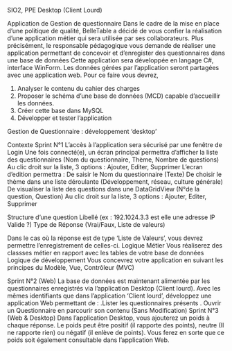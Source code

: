 SIO2, PPE Desktop (Client Lourd)

Application de Gestion de questionnaire
Dans le cadre de la mise en place d’une politique de qualité, BelleTable a décidé de
vous confier la réalisation d’une application métier qui sera utilisée par ses
collaborateurs.
Plus précisément, le responsable pédagogique vous demande de réaliser une application
permettant de concevoir et d’enregister des questionnaires dans une base de données
Cette application sera développée en langage C#, interface WinForm. Les données
gérées par l’application seront partagées avec une application web.
Pour ce faire vous devrez,
1. Analyser le contenu du cahier des charges
2. Proposer le schéma d’une base de données (MCD) capable d’accueillir les
données.
3. Créer cette base dans MySQL
4. Développer et tester l’application

Gestion de Questionnaire : développement ‘desktop’

Contexte
Sprint N°1
L’accès à l’application sera sécurisé par une fenêtre de Login
Une fois connecté(e), un écran principal permettra d’afficher la liste des questionnaires
(Nom du questionnaire, Thème, Nombre de questions)
Au clic droit sur la liste, 3 options : Ajouter, Editer, Supprimer
L’ecran d’edition permettra :
De saisir le Nom du questionnaire (Texte)
De choisir le thème dans une liste déroulante (Développement, réseau, culture générale)
De visualiser la liste des questions dans une DataGridView (N°de la question, Question)
Au clic droit sur la liste, 3 options : Ajouter, Editer, Supprimer

Structure d’une question
Libellé (ex : 192.1024.3.3 est elle une adresse IP Valide ?)
Type de Réponse (Vrai/Faux, Liste de valeurs)

Dans le cas où la réponse est de type ‘Liste de Valeurs’, vous devrez permettre
l’enregistrement de celles-ci.
Logique Métier
Vous réaliserez des classses métier en rapport avec les tables de votre base de données
Logique de développement
Vous concevrez votre application en suivant les principes du Modèle, Vue,
Contrôleur (MVC)

Sprint N°2 (Web)
La base de données est maintenant alimentée par les questionnaires enregistrés via
l’application Desktop (Client lourd).
Avec les mêmes identifiants que dans l’application ‘Client lourd’, développez une application
Web permettant de :
.Lister les questionnaires présents
. Ouvrir un Questionnaire en parcourir son contenu (Sans Modification)
Sprint N°3 (Web & Desktop)
Dans l’application Desktop, vous ajouterez un poids à chaque réponse.
Le poids peut être positif (il rapporte des points), neutre (Il ne rapporte rien) ou négatif (il
enlève de points).
Vous ferez en sorte que ce poids soit également consultable dans l’application Web.

